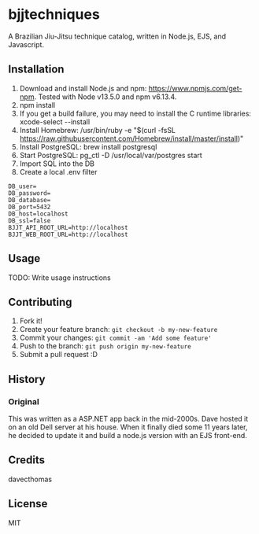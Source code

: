 # bjjtechniques

A Brazilian Jiu-Jitsu technique catalog, written in Node.js, EJS, and Javascript.

## Installation

1. Download and install Node.js and npm: https://www.npmjs.com/get-npm. Tested with Node v13.5.0 and npm v6.13.4.
2. npm install
3. If you get a build failure, you may need to install the C runtime libraries: xcode-select --install
4. Install Homebrew: /usr/bin/ruby -e "$(curl -fsSL https://raw.githubusercontent.com/Homebrew/install/master/install)"
5. Install PostgreSQL: brew install postgresql
6. Start PostgreSQL: pg_ctl -D /usr/local/var/postgres start
7. Import SQL into the DB
8. Create a local .env filter
```
DB_user=
DB_password=
DB_database=
DB_port=5432
DB_host=localhost
DB_ssl=false
BJJT_API_ROOT_URL=http://localhost
BJJT_WEB_ROOT_URL=http://localhost
```

## Usage

TODO: Write usage instructions

## Contributing

1. Fork it!
2. Create your feature branch: `git checkout -b my-new-feature`
3. Commit your changes: `git commit -am 'Add some feature'`
4. Push to the branch: `git push origin my-new-feature`
5. Submit a pull request :D

## History


### Original
This was written as a ASP.NET app back in the mid-2000s. Dave hosted it on an old Dell server at his house. When it finally died some 11 years later, he decided to update it and build a node.js version with an EJS front-end.

## Credits

davecthomas

## License
MIT
